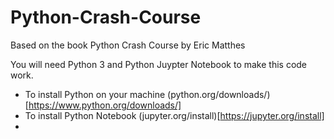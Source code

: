# Python-Crash-Course
Based on the book Python Crash Course by Eric Matthes

You will need Python 3 and Python Juypter Notebook to make this code work. 

* To install Python on your machine (python.org/downloads/)[https://www.python.org/downloads/]
* To install Python Notebook (jupyter.org/install)[https://jupyter.org/install]
* 
